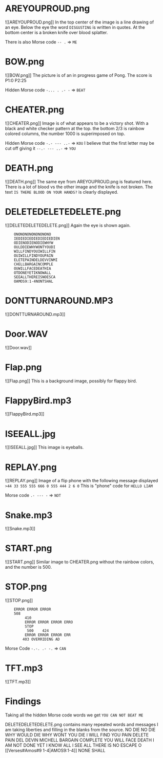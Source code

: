 # AREYOUPROUD.png
![[AREYOUPROUD.png]]
In the top center of the image is a line drawing of an eye.
Below the eye the word `DISGUSTING` is written in quotes.
At the bottom center is a broken knife over blood splatter.

There is also Morse code `-- .` => `ME`
# BOW.png
![[BOW.png]]
The picture is of an in progress game of Pong. The score is P1:0 P2:25

Hidden Morse code `-... . .- -` => `BEAT`
# CHEATER.png
![[CHEATER.png]]
Image is of what appears to be a victory shot. With a black and white checker pattern at the top. the bottom 2/3 is rainbow colored columns, the number 1000 is superimposed on top.

Hidden Morse code `-.- --- ..-` => `KOU`
I believe that the first letter may be cut off giving it `--.- --- ..-` => `YOU`
# DEATH.png
![[DEATH.png]]
The same eye from AREYOUPROUD.png is featured here.
There is a lot of blood vs the other image and the knife is not broken.
The text `IS THERE BLOOD ON YOUR HANDS?` is clearly displayed.
# DELETEDELETEDELETE.png
![[DELETEDELETEDELETE.png]]
Again the eye is shown again.
```
	ONONONONONONONONO
	IEDIEDIEDIEDIEDIEDIEN
	ODIENODIENODIEWHYW
	OULDDIEWHYWONTYOUDI
	WILLFINDYOUIWILLFIN
	OUIWILLFINDYOUPAIN
	ELETEPAINDELDEVVINMI
	CHELLBARGAINCOMPLE
	OUWILLFACEDEATHIA
	OTDONEYETIKNOWALL
	SEEALLTHEREISNOESCA
	OAMOS9:1-4NONTSHAL
```

# DONTTURNAROUND.MP3
![[DONTTURNAROUND.mp3]]
# Door.WAV
![[Door.wav]]
# Flap.png
![[Flap.png]]
This is a background image, possibly for flappy bird.
# FlappyBird.mp3
![[FlappyBird.mp3]]
# ISEEALL.jpg
![[ISEEALL.jpg]]
This image is eyeballs.
# REPLAY.png
![[REPLAY.png]]
Image of a flip phone with the following message displayed
`>44 33 555 555 666 0 555 444 2 6 0`
This is "phone" code for `HELLO LIAM`

Morse code `.- --- -` => `NOT`
# Snake.mp3
![[Snake.mp3]]
# START.png
![[START.png]]
Similar image to CHEATER.png without the rainbow colors, and the number is 500.
# STOP.png
![[STOP.png]]
```
	ERROR ERROR ERROR
	508
	     410
	     ERROR ERROR ERROR ERRO
	     STOP
	      500    424
	     ERROR ERROR ERROR ERR
	    403 OVERRIDING AD
```
Morse Code `-.-. .- -.` => `CAN`
# TFT.mp3
![[TFT.mp3]]

# Findings

Taking all the hidden Morse code words we get `YOU CAN NOT BEAT ME`

DELETEDELETEDELETE.png contains many repeated words and messages
I am taking liberties and filling in the blanks from the source.
	NO
	DIE
	NO DIE WHY
	WOULD DIE
	WHY WONT YOU DIE
	I WILL FIND YOU
	PAIN
	DELETE
	PAIN
	DEL
	DEVIN MICHELL BARGAIN COMPLETE
	YOU WILL FACE DEATH
	I AM NOT DONE YET
	I KNOW ALL
	I SEE ALL 
	THERE IS NO ESCAPE
	O
	 [[Verses#Amos#9 1-4|AMOS9:1-4]]
	NONE SHALL